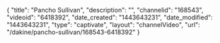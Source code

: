 {
    "title": "Pancho Sullivan",
    "description": "",
    "channelid": "168543",
    "videoid": "6418392",
    "date_created": "1443643231",
    "date_modified": "1443643231",
    "type": "captivate",
    "layout": "channelVideo",
    "url": "\/dakine\/pancho-sullivan\/168543-6418392"
}